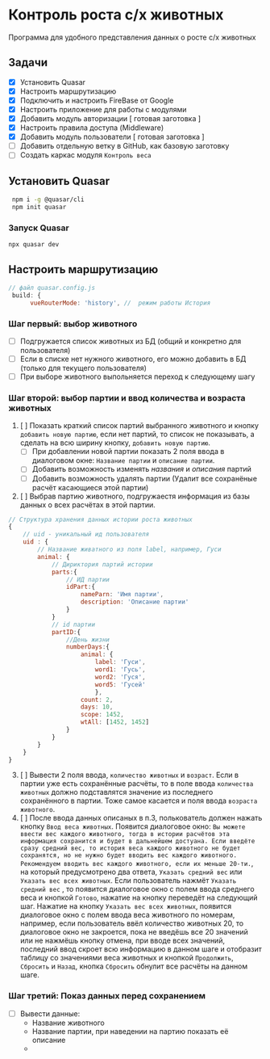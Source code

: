# Контроль роста с/х животных

Программа для удобного представления данных о росте с/х животных

## Задачи

- [x] Установить Quasar
- [x] Настроить маршрутизацию
- [x] Подключить и настроить FireBase от Google
- [x] Настроить приложение для работы с модулями
- [x] Добавить модуль авторизации [ готовая заготовка ]
- [x] Настроить правила доступа (Middleware)
- [x] Добавить модуль пользователи [ готовая заготовка ]
- [ ] Добавить отдельную ветку в GitHub, как базовую заготовку
- [ ] Создать каркас модуля `Контроль веса`

## Установить Quasar

```bash
 npm i -g @quasar/cli
 npm init quasar
```

### Запуск Quasar

```
npx quasar dev
```

## Настроить маршрутизацию

```js
// файл quasar.config.js
 build: {
      vueRouterMode: 'history', //  режим работы История
```

### Шаг первый: выбор животного

- [ ] Подгружается список животных из БД (общий и конкретно для пользователя)
- [ ] Если в списке нет нужного животного, его можно добавить в БД (только для текущего пользователя)
- [ ] При выборе животного выпольняется переход к следующему шагу

### Шаг второй: выбор партии и ввод количества и возраста животных

1. [ ] Показать краткий список партий выбранного животного и кнопку `добавить новую партию`, если нет партий, то список не показывать, а сделать на всю ширину кнопку, `добавить новую партию`.
   - [ ] При добавлении новой партии показать 2 поля ввода в диалоговом окне: `Название партии` и `описание партии`.
   - [ ] Добавить возможность изменять _названия_ и _описания_ партий
   - [ ] Добавить возможность удалять партии (Удалит все сохранёные расчёт касающиеся этой партии)
2. [ ] Выбрав партию животного, подгружаестя информация из базы данных о всех расчётах в этой партии.

```js
// Структура хранения данных истории роста животных
{
    // uid - уникальный ид пользователя
    uid : {
        // Название живатного из поля label, например, Гуси
        animal: {
            // Дириктория партий истории
            parts:{
                // ИД партии
                idPart:{
                    nameParn: 'Имя партии',
                    description: 'Описание партии'
                }
            }
            // id партии
            partID:{
                //День жизни
                numberDays:{
                    animal: {
                        label: 'Гуси',
                        word1: 'Гусь',
                        word2: 'Гуся',
                        word5: 'Гусей'
                        },
                    count: 2,
                    days: 10,
                    scope: 1452,
                    wtAll: [1452, 1452]
                }
            }
        }
    }
}

```

3. [ ] Вывести 2 поля ввода, `количество животных` и `возраст`. Если в партии уже есть сохранённые расчёты, то в поле ввода `количества животных` должно подставлятся значение из последнего сохранённого в партии. Тоже самое касается и поля ввода `возраста животного`.
4. [ ] После ввода данных описаных в п.3, полькователь должен нажать кнопку `Ввод веса животных`. Появится диалоговое окно: `Вы можете ввести вес каждого животного, тогда в истории расчётов эта информация сохранится и будет в дальнейшем достуана. Если введёте сразу средний вес, то история веса каждого животного не будет сохранятся, но не нужно будет вводить вес каждого животного. Рекомендуем вводить вес каждого животного, если их меньше 20-ти.`, на который предусмотрено два ответа, `Указать средний вес` или `Указать вес всех животных`. Если пользователь нажмёт `Указать средний вес` , то появится диалоговое окно с полем ввода среднего веса и кнопкой `Готово`, нажатие на кнопку переведёт на следующий шаг. Нажатие на кнопку `Указать вес всех животных`, появится диалоговое окно с полем ввода веса животного по номерам, например, если пользователь ввёл количество животных 20, то диалоговое окно не закроется, пока не введёшь все 20 значений или не нажмёшь кнопку отмена, при вводе всех значений, последний ввод скроет всю информацию в данном шаге и отобразит таблицу со значениями веса животных и кнопкой `Продолжить`, `Сбросить` и `Назад`, кнопка `Сбросить` обнулит все расчёты на данном шаге.

### Шаг третий: Показ данных перед сохранением

- [ ] Вывести данные:
  - Название животного
  - Название партии, при наведении на партию показать её описание
  -

